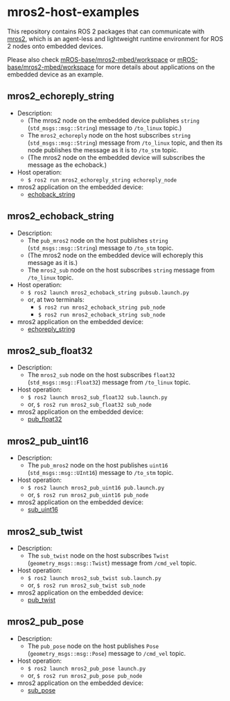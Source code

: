 # mros2-host-examples

This repository contains ROS 2 packages that can communicate with [mros2](https://github.com/mROS-base/mros2), which is an agent-less and lightweight runtime environment for ROS 2 nodes onto embedded devices.

Please also check [mROS-base/mros2-mbed/workspace](https://github.com/mROS-base/mros2-mbed/tree/main/workspace) or [mROS-base/mros2-mbed/workspace](https://github.com/mROS-base/mros2-mbed/tree/main/workspace) for more details about applications on the embedded device as an example.

## mros2_echoreply_string

- Description:
  - (The mros2 node on the embedded device publishes `string` (`std_msgs::msg::String`) message to `/to_linux` topic.)
  - The `mros2_echoreply` node on the host subscribes `string` (`std_msgs::msg::String`) message from `/to_linux` topic, and then its node publishes the message as it is to `/to_stm` topic.
  - (The mros2 node on the embedded device will subscribes the message as the echoback.)
- Host operation:
  - `$ ros2 run mros2_echoreply_string echoreply_node`
- mros2 application on the embedded device:
  - [echoback_string](https://github.com/mROS-base/mros2-mbed/tree/main/workspace/echoback_string)

## mros2_echoback_string

- Description:
  - The `pub_mros2` node on the host publishes `string` (`std_msgs::msg::String`) message to `/to_stm` topic.
  - (The mros2 node on the embedded device will echoreply this message as it is.)
  - The `mros2_sub` node on the host subscribes `string` message from `/to_linux` topic.
- Host operation:
  - `$ ros2 launch mros2_echoback_string pubsub.launch.py`
  - or, at two terminals:
    - `$ ros2 run mros2_echoback_string pub_node`
    - `$ ros2 run mros2_echoback_string sub_node`
- mros2 application on the embedded device:
  - [echoreply_string](https://github.com/mROS-base/mros2-mbed/tree/main/workspace/echoreply_string)

## mros2_sub_float32

- Description:
  - The `mros2_sub` node on the host subscribes `float32` (`std_msgs::msg::Float32`) message from `/to_linux` topic.
- Host operation:
  - `$ ros2 launch mros2_sub_float32 sub.launch.py`
  - or, `$ ros2 run mros2_sub_float32 sub_node`
- mros2 application on the embedded device:
  - [pub_float32](https://github.com/mROS-base/mros2-mbed/tree/main/workspace/pub_float32)

## mros2_pub_uint16

- Description:
  - The `pub_mros2` node on the host publishes `uint16` (`std_msgs::msg::UInt16`) message to `/to_stm` topic.
- Host operation:
  - `$ ros2 launch mros2_pub_uint16 pub.launch.py`
  - or, `$ ros2 run mros2_pub_uint16 pub_node`
- mros2 application on the embedded device:
  - [sub_uint16](https://github.com/mROS-base/mros2-mbed/tree/main/workspace/sub_uint16)

## mros2_sub_twist

- Description:
  - The `sub_twist` node on the host subscribes `Twist` (`geometry_msgs::msg::Twist`) message from `/cmd_vel` topic.
- Host operation:
  - `$ ros2 launch mros2_sub_twist sub.launch.py`
  - or, `$ ros2 run mros2_sub_twist sub_node`
- mros2 application on the embedded device:
  - [pub_twist](https://github.com/mROS-base/mros2-mbed/tree/main/workspace/pub_twist)

## mros2_pub_pose

- Description:
  - The `pub_pose` node on the host publishes `Pose` (`geometry_msgs::msg::Pose`) message to `/cmd_vel` topic.
- Host operation:
  - `$ ros2 launch mros2_pub_pose launch.py`
  - or, `$ ros2 run mros2_pub_pose pub_node`
- mros2 application on the embedded device:
  - [sub_pose](https://github.com/mROS-base/mros2-mbed/tree/main/workspace/sub_pose)

